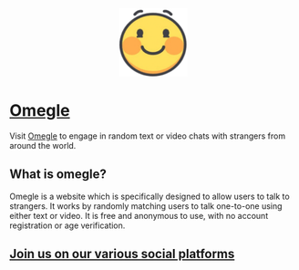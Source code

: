 <div align="center">
  <img style="margin:0 auto;width:120px;height:120px;" src='/logo.png' alt="Omegle app"/>
</div>

# [Omegle](https://omegleapp.me)

Visit [Omegle](https://omegleapp.me) to engage in random text or video chats with strangers from around the world.


## What is omegle?

Omegle is a website which is specifically designed to allow users to talk to strangers. It works by randomly matching users to talk one-to-one using either text or video. It is free and anonymous to use, with no account registration or age verification.



## [Join us on our various social platforms](https://linktr.ee/OmegleMe)
